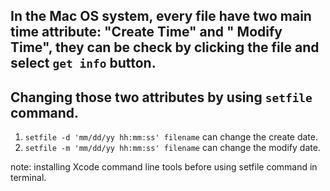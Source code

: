 ## In the Mac OS system, every file have two main time attribute: "Create Time" and " Modify Time", they can be check by clicking the file and select `get info` button.

## Changing those two attributes by using `setfile` command.
1. `setfile -d 'mm/dd/yy hh:mm:ss' filename` can change the create date.
2. `setfile -m 'mm/dd/yy hh:mm:ss' filename` can change the modify date.

note: installing Xcode command line tools before using setfile command in terminal.